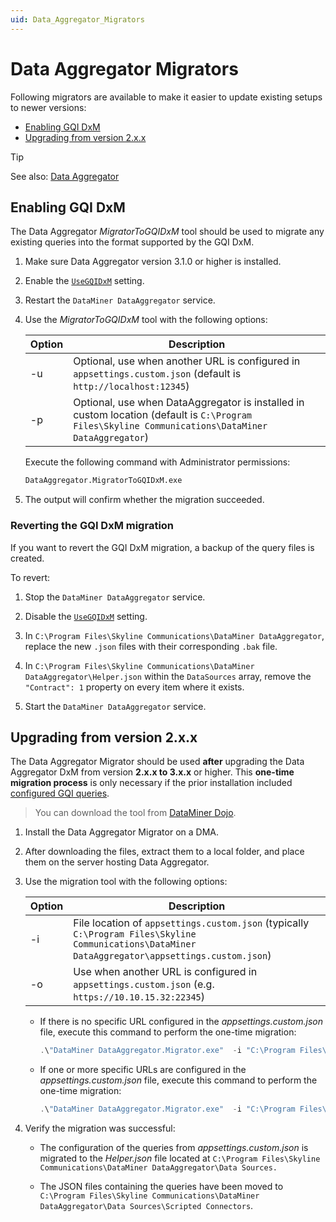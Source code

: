 ```yaml
---
uid: Data_Aggregator_Migrators
---
```


# Data Aggregator Migrators

Following migrators are available to make it easier to update existing setups to newer versions:

- [Enabling GQI DxM](#enabling-gqi-dxm)
- [Upgrading from version 2.x.x](#upgrading-from-version-2xx)

> [!TIP]
> See also: [Data Aggregator](xref:Data_Aggregator_DxM)

## Enabling GQI DxM

The Data Aggregator *MigratorToGQIDxM* tool should be used to migrate any existing queries into the format supported by the GQI DxM.

1. Make sure Data Aggregator version 3.1.0 or higher is installed.

1. Enable the [`UseGQIDxM`](xref:Data_Aggregator_settings#executing-queries-using-the-gqi-dxm) setting.

1. Restart the `DataMiner DataAggregator` service.

1. Use the *MigratorToGQIDxM* tool with the following options:

    | Option | Description |
    |--|--|
    | -u | Optional, use when another URL is configured in `appsettings.custom.json` (default is `http://localhost:12345`) |
    | -p | Optional, use when DataAggregator is installed in custom location (default is `C:\Program Files\Skyline Communications\DataMiner DataAggregator`) |

    Execute the following command with Administrator permissions:

    ```bat
    DataAggregator.MigratorToGQIDxM.exe
    ```

1. The output will confirm whether the migration succeeded.

### Reverting the GQI DxM migration

If you want to revert the GQI DxM migration, a backup of the query files is created.

To revert:

1. Stop the `DataMiner DataAggregator` service.

1. Disable the [`UseGQIDxM`](xref:Data_Aggregator_settings#executing-queries-using-the-gqi-dxm) setting.

1. In `C:\Program Files\Skyline Communications\DataMiner DataAggregator`, replace the new `.json` files with their corresponding `.bak` file.

1. In `C:\Program Files\Skyline Communications\DataMiner DataAggregator\Helper.json` within the `DataSources` array, remove the `"Contract": 1` property on every item where it exists.

1. Start the `DataMiner DataAggregator` service.

## Upgrading from version 2.x.x

The Data Aggregator Migrator should be used **after** upgrading the Data Aggregator DxM from version **2.x.x to 3.x.x** or higher. This **one-time migration process** is only necessary if the prior installation included [configured GQI queries](xref:Data_Aggregator_queries).

> You can download the tool from [DataMiner Dojo](https://community.dataminer.services/download/data-aggregator-migrator/).

1. Install the Data Aggregator Migrator on a DMA.

1. After downloading the files, extract them to a local folder, and place them on the server hosting Data Aggregator.

1. Use the migration tool with the following options:

   | Option | Description |
   |--|--|
   | -i | File location of `appsettings.custom.json` (typically `C:\Program Files\Skyline Communications\DataMiner DataAggregator\appsettings.custom.json`) |
   | -o | Use when another URL is configured in `appsettings.custom.json` (e.g. `https://10.10.15.32:22345`) |

   - If there is no specific URL configured in the *appsettings.custom.json* file, execute this command to perform the one-time migration:

     ```powershell
     .\"DataMiner DataAggregator.Migrator.exe"  -i "C:\Program Files\Skyline Communications\DataMiner DataAggregator\appsettings.custom.json" 
     ```

   - If one or more specific URLs are configured in the *appsettings.custom.json* file, execute this command to perform the one-time migration:

     ```powershell
     .\"DataMiner DataAggregator.Migrator.exe"  -i "C:\Program Files\Skyline Communications\DataMiner DataAggregator\appsettings.custom.json" -o "https://10.10.15.32:22345/api/" 
     ```

1. Verify the migration was successful:

   - The configuration of the queries from *appsettings.custom.json* is migrated to the *Helper.json* file  located at `C:\Program Files\Skyline Communications\DataMiner DataAggregator\Data Sources.`

   - The JSON files containing the queries have been moved to `C:\Program Files\Skyline Communications\DataMiner DataAggregator\Data Sources\Scripted Connectors`.
